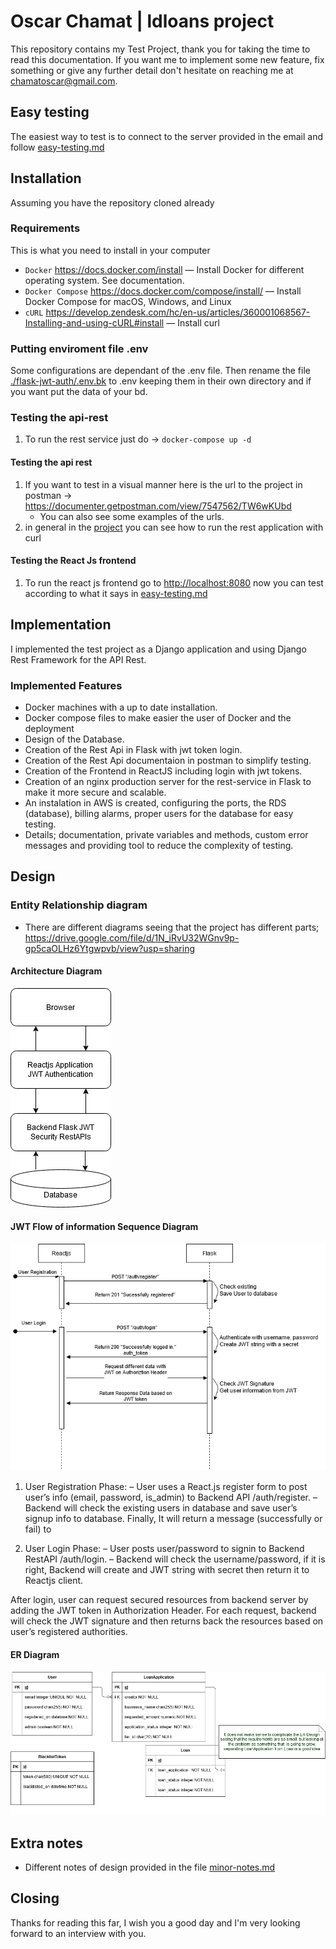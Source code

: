 # Oscar Chamat | ldloans project

This repository contains my Test Project, thank you for taking the time to read this documentation.
If you want me to implement some new feature, fix something or give any further detail don't hesitate on reaching me at chamatoscar@gmail.com.

## Easy testing

The easiest way to test is to connect to the server provided in the email and follow [easy-testing.md](easy-testing.md)

## Installation
Assuming you have the repository cloned already

### Requirements
This is what you need to install in your computer

* `Docker` https://docs.docker.com/install
  — Install Docker for different operating system. See documentation.
* `Docker Compose` https://docs.docker.com/compose/install/
  — Install Docker Compose for macOS, Windows, and Linux
* `cURL` https://develop.zendesk.com/hc/en-us/articles/360001068567-Installing-and-using-cURL#install
  — Install curl

### Putting enviroment file .env

Some configurations are dependant of the .env file. Then rename the file [./flask-jwt-auth/.env.bk](./flask-jwt-auth/.env.bk)  to .env keeping them in their own directory and if you want put the data of your bd.

### Testing the api-rest
1) To run the rest service just do -> `docker-compose up -d`

#### Testing the api rest

1) If you want to test in a visual manner here is the url to the project in postman -> https://documenter.getpostman.com/view/7547562/TW6wKUbd
    - You can also see some examples of the urls.
2) in general in the [project](https://documenter.getpostman.com/view/7547562/TW6wKUbd) you can see how to run the rest application with curl

#### Testing the React Js frontend
1) To run the react js frontend go to [http://localhost:8080](http://localhost:8080) now you can test according to what it says in [easy-testing.md](easy-testing.md)

## Implementation
I implemented the test project as a Django application and using Django Rest Framework for the API Rest.

### Implemented Features
* Docker machines with a up to date installation.
* Docker compose files to make easier the user of Docker and the deployment
* Design of the Database.
* Creation of the Rest Api in Flask with jwt token login.
* Creation of the Rest Api documentaion in postman to simplify testing.
* Creation of the Frontend in ReactJS including login with jwt tokens.
* Creation of an nginx production server for the rest-service in Flask to make it more secure and scalable.
* An instalation in AWS is created, configuring the ports, the RDS (database), billing alarms, proper users for the database for easy testing.
* Details; documentation, private variables and methods, custom error messages and providing tool to reduce the complexity of testing.

## Design

### Entity Relationship diagram
* There are different diagrams seeing that the project has different parts; https://drive.google.com/file/d/1N_iRvU32WGnv9p-gp5caOLHz6Ytgwpvb/view?usp=sharing

#### Architecture Diagram

![Architecture Diagram](./diagrams/jdloans-ArchitectureDiagram.png)

#### JWT Flow of information Sequence Diagram

![JWT Flow of information](./diagrams/jdloans-JWTFlowOfInformation.png)


1) User Registration Phase: – User uses a React.js register form to post user’s info (email, password, is_admin) to Backend API /auth/register. – Backend will check the existing users in database and save user’s signup info to database. Finally, It will return a message (successfully or fail) to

2) User Login Phase: – User posts user/password to signin to Backend RestAPI /auth/login. – Backend will check the username/password, if it is right, Backend will create and JWT string with secret then return it to Reactjs client.

After login, user can request secured resources from backend server by adding the JWT token in Authorization Header. For each request, backend will check the JWT signature and then returns back the resources based on user’s registered authorities.

#### ER Diagram

![ER Diagram](./diagrams/jdloans-ERDiagram.png)

## Extra notes
* Different notes of design provided in the file [minor-notes.md](minor-notes.md)

## Closing
Thanks for reading this far, I wish you a good day and I'm very looking forward to an interview with you.